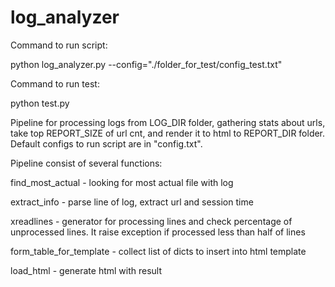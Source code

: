 # log_analyzer

Command to run script:

python log_analyzer.py --config="./folder_for_test/config_test.txt"
 
Command to run test:

python test.py


Pipeline for processing logs from LOG_DIR folder, gathering stats
about urls, take top REPORT_SIZE of url cnt, 
and render it to html to REPORT_DIR folder. Default configs 
to run script are in "config.txt".

Pipeline consist of several functions:

find_most_actual - looking for most actual file with log

extract_info - parse line of log, extract url and session
 time
 
xreadlines - generator for processing lines and check 
percentage of unprocessed lines. It raise exception if 
processed less than half of lines

form_table_for_template - collect list of dicts to insert 
into html template

load_html - generate html with result 


